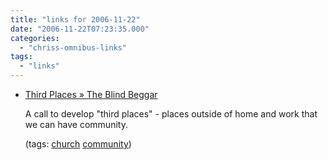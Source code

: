 ```yaml
---
title: "links for 2006-11-22"
date: "2006-11-22T07:23:35.000"
categories: 
  - "chriss-omnibus-links"
tags: 
  - "links"
---
```


- [Third Places » The Blind Beggar](http://blindbeggar.org/?p=366)
    
    A call to develop "third places" - places outside of home and work that we can have community.
    
    (tags: [church](http://del.icio.us/hubbsc/church) [community](http://del.icio.us/hubbsc/community))
